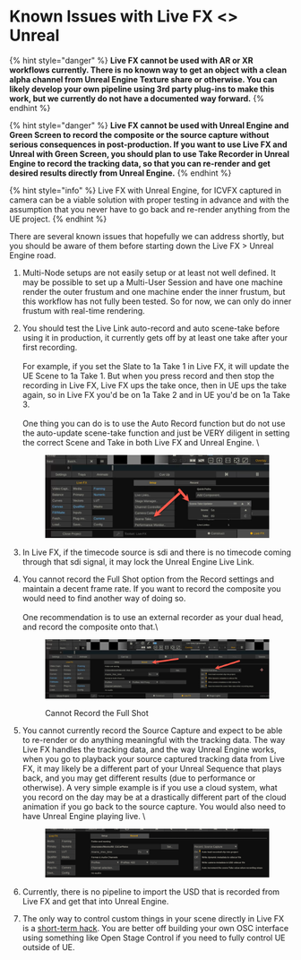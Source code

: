 # Known Issues with Live FX <> Unreal

{% hint style="danger" %}
**Live FX cannot be used with AR or XR workflows currently. There is no known way to get an object with a clean alpha channel from Unreal Engine Texture share or otherwise. You can likely develop your own pipeline using 3rd party plug-ins to make this work, but we currently do not have a documented way forward.**
{% endhint %}

{% hint style="danger" %}
**Live FX cannot be used with Unreal Engine and Green Screen to record the composite or the source capture without serious consequences in post-production. If you want to use Live FX and Unreal with Green Screen, you should plan to use Take Recorder in Unreal Engine to record the tracking data, so that you can re-render and get desired results directly from Unreal Engine.**
{% endhint %}

{% hint style="info" %}
Live FX with Unreal Engine, for ICVFX captured in camera can be a viable solution with proper testing in advance and with the assumption that you never have to go back and re-render anything from the UE project.
{% endhint %}



There are several known issues that hopefully we can address shortly, but you should be aware of them before starting down the Live FX > Unreal Engine road.&#x20;

1. Multi-Node setups are not easily setup or at least not well defined. It may be possible to set up a Multi-User Session and have one machine render the outer frustum and one machine ender the inner frustum, but this workflow has not fully been tested. So for now, we can only do inner frustum with real-time rendering.&#x20;
2.  You should test the Live Link auto-record and auto scene-take before using it in production, it currently gets off by at least one take after your first recording.\
    \
    For example, if you set the Slate to 1a Take 1 in Live FX, it will update the UE Scene to 1a Take 1. But when you press record and then stop the recording in Live FX, Live FX ups the take once, then in UE ups the take again, so in Live FX you'd be on 1a Take 2 and in UE you'd be on 1a Take 3.\
    \
    One thing you can do is to use the Auto Record function but do not use the auto-update scene-take function and just be VERY diligent in setting the correct Scene and Take in both Live FX and Unreal Engine. \


    <figure><img src="../.gitbook/assets/image (1) (1) (1) (1) (1) (1) (1).png" alt=""><figcaption></figcaption></figure>
3. In Live FX, if the timecode source is sdi and there is no timecode coming through that sdi signal, it may lock the Unreal Engine Live Link.&#x20;
4.  You cannot record the Full Shot option from the Record settings and maintain a decent frame rate. If you want to record the composite you would need to find another way of doing so. \
    \
    One recommendation is to use an external recorder as your dual head, and record the composite onto that.\


    <figure><img src="../.gitbook/assets/image (2) (1) (1) (1) (1) (1).png" alt=""><figcaption><p>Cannot Record the Full Shot</p></figcaption></figure>
5.  You cannot currently record the Source Capture and expect to be able to re-render or do anything meaningful with the tracking data. The way Live FX handles the tracking data, and the way Unreal Engine works, when you go to playback your source captured tracking data from Live FX, it may likely be a different part of your Unreal Sequence that plays back, and you may get different results (due to performance or otherwise). A very simple example is if you use a cloud system, what you record on the day may be at a drastically different part of the cloud animation if you go back to the source capture. You would also need to have Unreal Engine playing live. \


    <figure><img src="../.gitbook/assets/image (7) (1) (1) (1).png" alt=""><figcaption></figcaption></figure>
6. Currently, there is no pipeline to import the USD that is recorded from Live FX and get that into Unreal Engine.&#x20;
7. The only way to control custom things in your scene directly in Live FX is a [short-term hack](control-ue-through-osc.md). You are better off building your own OSC interface using something like Open Stage Control if you need to fully control UE outside of UE.&#x20;

